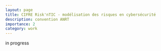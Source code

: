 ```yaml
---
layout: page
title: CIFRE Risk'nTIC - modélisation des risques en cybersécurité
description: convention ANRT 
importance: 2
category: work
---
```


in progress
